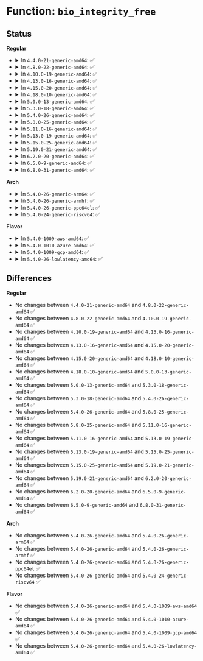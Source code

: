 # Function: <code>bio_integrity_free</code>

## Status
<b>Regular</b>
<ul>
<li>
<details>
<summary>In <code>4.4.0-21-generic-amd64</code>: ✅</summary>

```c
void bio_integrity_free(struct bio * bio)
```

```json
{
  "name": "bio_integrity_free",
  "collision_type": "Unique Global",
  "inline_type": "No",
  "funcs": [
    {
      "addr": 18446744071582937344,
      "name": "bio_integrity_free",
      "external": true,
      "loc": "block/bio-integrity.c:103",
      "file": "block/bio-integrity.c",
      "inline": "seen, unknown",
      "caller_inline": [],
      "caller_func": [
        "block/bio.c:__bio_free"
      ]
    }
  ],
  "symbols": [
    {
      "addr": 18446744071582937344,
      "name": "bio_integrity_free",
      "section": ".text",
      "bind": "STB_GLOBAL",
      "size": 183
    }
  ]
}
```
</details>
</li>
<li>
<details>
<summary>In <code>4.8.0-22-generic-amd64</code>: ✅</summary>

```c
void bio_integrity_free(struct bio * bio)
```

```json
{
  "name": "bio_integrity_free",
  "collision_type": "Unique Global",
  "inline_type": "No",
  "funcs": [
    {
      "addr": 18446744071583224720,
      "name": "bio_integrity_free",
      "external": true,
      "loc": "block/bio-integrity.c:105",
      "file": "block/bio-integrity.c",
      "inline": "seen, unknown",
      "caller_inline": [],
      "caller_func": [
        "block/bio.c:__bio_free"
      ]
    }
  ],
  "symbols": [
    {
      "addr": 18446744071583224720,
      "name": "bio_integrity_free",
      "section": ".text",
      "bind": "STB_GLOBAL",
      "size": 169
    }
  ]
}
```
</details>
</li>
<li>
<details>
<summary>In <code>4.10.0-19-generic-amd64</code>: ✅</summary>

```c
void bio_integrity_free(struct bio * bio)
```

```json
{
  "name": "bio_integrity_free",
  "collision_type": "Unique Global",
  "inline_type": "No",
  "funcs": [
    {
      "addr": 18446744071583330672,
      "name": "bio_integrity_free",
      "external": true,
      "loc": "block/bio-integrity.c:105",
      "file": "block/bio-integrity.c",
      "inline": "seen, unknown",
      "caller_inline": [],
      "caller_func": [
        "block/bio.c:__bio_free"
      ]
    }
  ],
  "symbols": [
    {
      "addr": 18446744071583330672,
      "name": "bio_integrity_free",
      "section": ".text",
      "bind": "STB_GLOBAL",
      "size": 166
    }
  ]
}
```
</details>
</li>
<li>
<details>
<summary>In <code>4.13.0-16-generic-amd64</code>: ✅</summary>

```c
void bio_integrity_free(struct bio * bio)
```

```json
{
  "name": "bio_integrity_free",
  "collision_type": "Unique Static",
  "inline_type": "No",
  "funcs": [
    {
      "addr": 18446744071583389440,
      "name": "bio_integrity_free",
      "external": false,
      "loc": "block/bio-integrity.c:105",
      "file": "block/bio-integrity.c",
      "inline": "seen, unknown",
      "caller_inline": [],
      "caller_func": [
        "block/bio-integrity.c:__bio_integrity_endio",
        "block/bio-integrity.c:bio_integrity_verify_fn"
      ]
    }
  ],
  "symbols": [
    {
      "addr": 18446744071583389440,
      "name": "bio_integrity_free",
      "section": ".text",
      "bind": "STB_LOCAL",
      "size": 164
    }
  ]
}
```
</details>
</li>
<li>
<details>
<summary>In <code>4.15.0-20-generic-amd64</code>: ✅</summary>

```c
void bio_integrity_free(struct bio * bio)
```

```json
{
  "name": "bio_integrity_free",
  "collision_type": "Unique Static",
  "inline_type": "No",
  "funcs": [
    {
      "addr": 18446744071583568768,
      "name": "bio_integrity_free",
      "external": false,
      "loc": "block/bio-integrity.c:105",
      "file": "block/bio-integrity.c",
      "inline": "seen, unknown",
      "caller_inline": [],
      "caller_func": [
        "block/bio-integrity.c:__bio_integrity_endio",
        "block/bio-integrity.c:bio_integrity_verify_fn"
      ]
    }
  ],
  "symbols": [
    {
      "addr": 18446744071583568768,
      "name": "bio_integrity_free",
      "section": ".text",
      "bind": "STB_LOCAL",
      "size": 164
    }
  ]
}
```
</details>
</li>
<li>
<details>
<summary>In <code>4.18.0-10-generic-amd64</code>: ✅</summary>

```c
void bio_integrity_free(struct bio * bio)
```

```json
{
  "name": "bio_integrity_free",
  "collision_type": "Unique Static",
  "inline_type": "No",
  "funcs": [
    {
      "addr": 18446744071583784848,
      "name": "bio_integrity_free",
      "external": false,
      "loc": "block/bio-integrity.c:105",
      "file": "block/bio-integrity.c",
      "inline": "seen, unknown",
      "caller_inline": [],
      "caller_func": [
        "block/bio-integrity.c:__bio_integrity_endio",
        "block/bio-integrity.c:bio_integrity_verify_fn"
      ]
    }
  ],
  "symbols": [
    {
      "addr": 18446744071583784848,
      "name": "bio_integrity_free",
      "section": ".text",
      "bind": "STB_LOCAL",
      "size": 173
    }
  ]
}
```
</details>
</li>
<li>
<details>
<summary>In <code>5.0.0-13-generic-amd64</code>: ✅</summary>

```c
void bio_integrity_free(struct bio * bio)
```

```json
{
  "name": "bio_integrity_free",
  "collision_type": "Unique Static",
  "inline_type": "No",
  "funcs": [
    {
      "addr": 18446744071583864896,
      "name": "bio_integrity_free",
      "external": false,
      "loc": "block/bio-integrity.c:105",
      "file": "block/bio-integrity.c",
      "inline": "seen, unknown",
      "caller_inline": [],
      "caller_func": [
        "block/bio-integrity.c:__bio_integrity_endio",
        "block/bio-integrity.c:bio_integrity_verify_fn"
      ]
    }
  ],
  "symbols": [
    {
      "addr": 18446744071583864896,
      "name": "bio_integrity_free",
      "section": ".text",
      "bind": "STB_LOCAL",
      "size": 173
    }
  ]
}
```
</details>
</li>
<li>
<details>
<summary>In <code>5.3.0-18-generic-amd64</code>: ✅</summary>

```c
void bio_integrity_free(struct bio * bio)
```

```json
{
  "name": "bio_integrity_free",
  "collision_type": "Unique Static",
  "inline_type": "No",
  "funcs": [
    {
      "addr": 18446744071584055136,
      "name": "bio_integrity_free",
      "external": false,
      "loc": "block/bio-integrity.c:90",
      "file": "block/bio-integrity.c",
      "inline": "seen, unknown",
      "caller_inline": [],
      "caller_func": [
        "block/bio-integrity.c:__bio_integrity_endio",
        "block/bio-integrity.c:bio_integrity_verify_fn"
      ]
    }
  ],
  "symbols": [
    {
      "addr": 18446744071584055136,
      "name": "bio_integrity_free",
      "section": ".text",
      "bind": "STB_LOCAL",
      "size": 169
    }
  ]
}
```
</details>
</li>
<li>
<details>
<summary>In <code>5.4.0-26-generic-amd64</code>: ✅</summary>

```c
void bio_integrity_free(struct bio * bio)
```

```json
{
  "name": "bio_integrity_free",
  "collision_type": "Unique Global",
  "inline_type": "No",
  "funcs": [
    {
      "addr": 18446744071584179504,
      "name": "bio_integrity_free",
      "external": true,
      "loc": "block/bio-integrity.c:90",
      "file": "block/bio-integrity.c",
      "inline": "seen, unknown",
      "caller_inline": [],
      "caller_func": [
        "block/bio-integrity.c:__bio_integrity_endio",
        "block/bio-integrity.c:bio_integrity_verify_fn"
      ]
    }
  ],
  "symbols": [
    {
      "addr": 18446744071584179504,
      "name": "bio_integrity_free",
      "section": ".text",
      "bind": "STB_GLOBAL",
      "size": 172
    }
  ]
}
```
</details>
</li>
<li>
<details>
<summary>In <code>5.8.0-25-generic-amd64</code>: ✅</summary>

```c
void bio_integrity_free(struct bio * bio)
```

```json
{
  "name": "bio_integrity_free",
  "collision_type": "Unique Global",
  "inline_type": "No",
  "funcs": [
    {
      "addr": 18446744071584574640,
      "name": "bio_integrity_free",
      "external": true,
      "loc": "block/bio-integrity.c:106",
      "file": "block/bio-integrity.c",
      "inline": "seen, unknown",
      "caller_inline": [],
      "caller_func": [
        "block/bio.c:bio_uninit",
        "block/bio-integrity.c:__bio_integrity_endio",
        "block/bio-integrity.c:bio_integrity_verify_fn"
      ]
    }
  ],
  "symbols": [
    {
      "addr": 18446744071584574640,
      "name": "bio_integrity_free",
      "section": ".text",
      "bind": "STB_GLOBAL",
      "size": 180
    }
  ]
}
```
</details>
</li>
<li>
<details>
<summary>In <code>5.11.0-16-generic-amd64</code>: ✅</summary>

```c
void bio_integrity_free(struct bio * bio)
```

```json
{
  "name": "bio_integrity_free",
  "collision_type": "Unique Global",
  "inline_type": "No",
  "funcs": [
    {
      "addr": 18446744071584692672,
      "name": "bio_integrity_free",
      "external": true,
      "loc": "block/bio-integrity.c:106",
      "file": "block/bio-integrity.c",
      "inline": "seen, unknown",
      "caller_inline": [],
      "caller_func": [
        "block/bio.c:bio_uninit",
        "block/bio-integrity.c:__bio_integrity_endio",
        "block/bio-integrity.c:bio_integrity_verify_fn"
      ]
    }
  ],
  "symbols": [
    {
      "addr": 18446744071584692672,
      "name": "bio_integrity_free",
      "section": ".text",
      "bind": "STB_GLOBAL",
      "size": 180
    }
  ]
}
```
</details>
</li>
<li>
<details>
<summary>In <code>5.13.0-19-generic-amd64</code>: ✅</summary>

```c
void bio_integrity_free(struct bio * bio)
```

```json
{
  "name": "bio_integrity_free",
  "collision_type": "Unique Global",
  "inline_type": "No",
  "funcs": [
    {
      "addr": 18446744071584720800,
      "name": "bio_integrity_free",
      "external": true,
      "loc": "block/bio-integrity.c:101",
      "file": "block/bio-integrity.c",
      "inline": "seen, unknown",
      "caller_inline": [],
      "caller_func": [
        "block/bio.c:bio_uninit",
        "block/bio-integrity.c:__bio_integrity_endio",
        "block/bio-integrity.c:bio_integrity_verify_fn"
      ]
    }
  ],
  "symbols": [
    {
      "addr": 18446744071584720800,
      "name": "bio_integrity_free",
      "section": ".text",
      "bind": "STB_GLOBAL",
      "size": 180
    }
  ]
}
```
</details>
</li>
<li>
<details>
<summary>In <code>5.15.0-25-generic-amd64</code>: ✅</summary>

```c
void bio_integrity_free(struct bio * bio)
```

```json
{
  "name": "bio_integrity_free",
  "collision_type": "Unique Global",
  "inline_type": "No",
  "funcs": [
    {
      "addr": 18446744071585147264,
      "name": "bio_integrity_free",
      "external": true,
      "loc": "block/bio-integrity.c:101",
      "file": "block/bio-integrity.c",
      "inline": "seen, unknown",
      "caller_inline": [],
      "caller_func": [
        "block/bio.c:bio_uninit",
        "block/bio-integrity.c:__bio_integrity_endio",
        "block/bio-integrity.c:bio_integrity_verify_fn"
      ]
    }
  ],
  "symbols": [
    {
      "addr": 18446744071585147264,
      "name": "bio_integrity_free",
      "section": ".text",
      "bind": "STB_GLOBAL",
      "size": 180
    }
  ]
}
```
</details>
</li>
<li>
<details>
<summary>In <code>5.19.0-21-generic-amd64</code>: ✅</summary>

```c
void bio_integrity_free(struct bio * bio)
```

```json
{
  "name": "bio_integrity_free",
  "collision_type": "Unique Global",
  "inline_type": "No",
  "funcs": [
    {
      "addr": 18446744071585879264,
      "name": "bio_integrity_free",
      "external": true,
      "loc": "block/bio-integrity.c:101",
      "file": "block/bio-integrity.c",
      "inline": "seen, unknown",
      "caller_inline": [],
      "caller_func": [
        "block/bio.c:bio_uninit",
        "block/bio-integrity.c:__bio_integrity_endio",
        "block/bio-integrity.c:bio_integrity_verify_fn"
      ]
    }
  ],
  "symbols": [
    {
      "addr": 18446744071585879264,
      "name": "bio_integrity_free",
      "section": ".text",
      "bind": "STB_GLOBAL",
      "size": 192
    }
  ]
}
```
</details>
</li>
<li>
<details>
<summary>In <code>6.2.0-20-generic-amd64</code>: ✅</summary>

```c
void bio_integrity_free(struct bio * bio)
```

```json
{
  "name": "bio_integrity_free",
  "collision_type": "Unique Global",
  "inline_type": "No",
  "funcs": [
    {
      "addr": 18446744071586664624,
      "name": "bio_integrity_free",
      "external": true,
      "loc": "block/bio-integrity.c:101",
      "file": "block/bio-integrity.c",
      "inline": "seen, unknown",
      "caller_inline": [],
      "caller_func": [
        "block/bio.c:bio_uninit",
        "block/bio-integrity.c:__bio_integrity_endio",
        "block/bio-integrity.c:bio_integrity_verify_fn"
      ]
    }
  ],
  "symbols": [
    {
      "addr": 18446744071586664624,
      "name": "bio_integrity_free",
      "section": ".text",
      "bind": "STB_GLOBAL",
      "size": 192
    }
  ]
}
```
</details>
</li>
<li>
<details>
<summary>In <code>6.5.0-9-generic-amd64</code>: ✅</summary>

```c
void bio_integrity_free(struct bio * bio)
```

```json
{
  "name": "bio_integrity_free",
  "collision_type": "Unique Global",
  "inline_type": "No",
  "funcs": [
    {
      "addr": 18446744071586926032,
      "name": "bio_integrity_free",
      "external": true,
      "loc": "block/bio-integrity.c:101",
      "file": "block/bio-integrity.c",
      "inline": "seen, unknown",
      "caller_inline": [],
      "caller_func": [
        "block/bio.c:bio_uninit",
        "block/bio-integrity.c:__bio_integrity_endio",
        "block/bio-integrity.c:bio_integrity_verify_fn"
      ]
    }
  ],
  "symbols": [
    {
      "addr": 18446744071586926032,
      "name": "bio_integrity_free",
      "section": ".text",
      "bind": "STB_GLOBAL",
      "size": 192
    }
  ]
}
```
</details>
</li>
<li>
<details>
<summary>In <code>6.8.0-31-generic-amd64</code>: ✅</summary>

```c
void bio_integrity_free(struct bio * bio)
```

```json
{
  "name": "bio_integrity_free",
  "collision_type": "Unique Global",
  "inline_type": "No",
  "funcs": [
    {
      "addr": 18446744071587204720,
      "name": "bio_integrity_free",
      "external": true,
      "loc": "block/bio-integrity.c:142",
      "file": "block/bio-integrity.c",
      "inline": "seen, unknown",
      "caller_inline": [],
      "caller_func": [
        "block/bio.c:bio_uninit",
        "block/bio-integrity.c:__bio_integrity_endio",
        "block/bio-integrity.c:bio_integrity_verify_fn",
        "block/bio-integrity.c:bio_integrity_copy_user"
      ]
    }
  ],
  "symbols": [
    {
      "addr": 18446744071587204720,
      "name": "bio_integrity_free",
      "section": ".text",
      "bind": "STB_GLOBAL",
      "size": 578
    }
  ]
}
```
</details>
</li>
</ul>
<b>Arch</b>
<ul>
<li>
<details>
<summary>In <code>5.4.0-26-generic-arm64</code>: ✅</summary>

```c
void bio_integrity_free(struct bio * bio)
```

```json
{
  "name": "bio_integrity_free",
  "collision_type": "Unique Global",
  "inline_type": "No",
  "funcs": [
    {
      "addr": 18446603336496043912,
      "name": "bio_integrity_free",
      "external": true,
      "loc": "block/bio-integrity.c:90",
      "file": "block/bio-integrity.c",
      "inline": "seen, unknown",
      "caller_inline": [],
      "caller_func": [
        "block/bio-integrity.c:__bio_integrity_endio",
        "block/bio-integrity.c:bio_integrity_verify_fn"
      ]
    }
  ],
  "symbols": [
    {
      "addr": 18446603336496043912,
      "name": "bio_integrity_free",
      "section": ".text",
      "bind": "STB_GLOBAL",
      "size": 216
    }
  ]
}
```
</details>
</li>
<li>
<details>
<summary>In <code>5.4.0-26-generic-armhf</code>: ✅</summary>

```c
void bio_integrity_free(struct bio * bio)
```

```json
{
  "name": "bio_integrity_free",
  "collision_type": "Unique Global",
  "inline_type": "No",
  "funcs": [
    {
      "addr": 3229373296,
      "name": "bio_integrity_free",
      "external": true,
      "loc": "block/bio-integrity.c:90",
      "file": "block/bio-integrity.c",
      "inline": "seen, unknown",
      "caller_inline": [],
      "caller_func": [
        "block/bio-integrity.c:__bio_integrity_endio",
        "block/bio-integrity.c:bio_integrity_verify_fn"
      ]
    }
  ],
  "symbols": [
    {
      "addr": 3229373296,
      "name": "bio_integrity_free",
      "section": ".text",
      "bind": "STB_GLOBAL",
      "size": 168
    }
  ]
}
```
</details>
</li>
<li>
<details>
<summary>In <code>5.4.0-26-generic-ppc64el</code>: ✅</summary>

```c
void bio_integrity_free(struct bio * bio)
```

```json
{
  "name": "bio_integrity_free",
  "collision_type": "Unique Global",
  "inline_type": "No",
  "funcs": [
    {
      "addr": 13835058055290275456,
      "name": "bio_integrity_free",
      "external": true,
      "loc": "block/bio-integrity.c:90",
      "file": "block/bio-integrity.c",
      "inline": "seen, unknown",
      "caller_inline": [],
      "caller_func": [
        "block/bio-integrity.c:__bio_integrity_endio",
        "block/bio-integrity.c:bio_integrity_verify_fn"
      ]
    }
  ],
  "symbols": [
    {
      "addr": 13835058055290275456,
      "name": "bio_integrity_free",
      "section": ".text",
      "bind": "STB_GLOBAL",
      "size": 332
    }
  ]
}
```
</details>
</li>
<li>
<details>
<summary>In <code>5.4.0-24-generic-riscv64</code>: ✅</summary>

```c
void bio_integrity_free(struct bio * bio)
```

```json
{
  "name": "bio_integrity_free",
  "collision_type": "Unique Global",
  "inline_type": "No",
  "funcs": [
    {
      "addr": 18446743936275121518,
      "name": "bio_integrity_free",
      "external": true,
      "loc": "block/bio-integrity.c:90",
      "file": "block/bio-integrity.c",
      "inline": "seen, unknown",
      "caller_inline": [],
      "caller_func": [
        "block/bio-integrity.c:__bio_integrity_endio",
        "block/bio-integrity.c:bio_integrity_verify_fn"
      ]
    }
  ],
  "symbols": [
    {
      "addr": 18446743936275121518,
      "name": "bio_integrity_free",
      "section": ".text",
      "bind": "STB_GLOBAL",
      "size": 182
    }
  ]
}
```
</details>
</li>
</ul>
<b>Flavor</b>
<ul>
<li>
<details>
<summary>In <code>5.4.0-1009-aws-amd64</code>: ✅</summary>

```c
void bio_integrity_free(struct bio * bio)
```

```json
{
  "name": "bio_integrity_free",
  "collision_type": "Unique Global",
  "inline_type": "No",
  "funcs": [
    {
      "addr": 18446744071584148240,
      "name": "bio_integrity_free",
      "external": true,
      "loc": "block/bio-integrity.c:90",
      "file": "block/bio-integrity.c",
      "inline": "seen, unknown",
      "caller_inline": [],
      "caller_func": [
        "block/bio-integrity.c:__bio_integrity_endio",
        "block/bio-integrity.c:bio_integrity_verify_fn"
      ]
    }
  ],
  "symbols": [
    {
      "addr": 18446744071584148240,
      "name": "bio_integrity_free",
      "section": ".text",
      "bind": "STB_GLOBAL",
      "size": 172
    }
  ]
}
```
</details>
</li>
<li>
<details>
<summary>In <code>5.4.0-1010-azure-amd64</code>: ✅</summary>

```c
void bio_integrity_free(struct bio * bio)
```

```json
{
  "name": "bio_integrity_free",
  "collision_type": "Unique Global",
  "inline_type": "No",
  "funcs": [
    {
      "addr": 18446744071584083776,
      "name": "bio_integrity_free",
      "external": true,
      "loc": "block/bio-integrity.c:90",
      "file": "block/bio-integrity.c",
      "inline": "seen, unknown",
      "caller_inline": [],
      "caller_func": [
        "block/bio-integrity.c:__bio_integrity_endio",
        "block/bio-integrity.c:bio_integrity_verify_fn"
      ]
    }
  ],
  "symbols": [
    {
      "addr": 18446744071584083776,
      "name": "bio_integrity_free",
      "section": ".text",
      "bind": "STB_GLOBAL",
      "size": 172
    }
  ]
}
```
</details>
</li>
<li>
<details>
<summary>In <code>5.4.0-1009-gcp-amd64</code>: ✅</summary>

```c
void bio_integrity_free(struct bio * bio)
```

```json
{
  "name": "bio_integrity_free",
  "collision_type": "Unique Global",
  "inline_type": "No",
  "funcs": [
    {
      "addr": 18446744071584132000,
      "name": "bio_integrity_free",
      "external": true,
      "loc": "block/bio-integrity.c:90",
      "file": "block/bio-integrity.c",
      "inline": "seen, unknown",
      "caller_inline": [],
      "caller_func": [
        "block/bio-integrity.c:__bio_integrity_endio",
        "block/bio-integrity.c:bio_integrity_verify_fn"
      ]
    }
  ],
  "symbols": [
    {
      "addr": 18446744071584132000,
      "name": "bio_integrity_free",
      "section": ".text",
      "bind": "STB_GLOBAL",
      "size": 172
    }
  ]
}
```
</details>
</li>
<li>
<details>
<summary>In <code>5.4.0-26-lowlatency-amd64</code>: ✅</summary>

```c
void bio_integrity_free(struct bio * bio)
```

```json
{
  "name": "bio_integrity_free",
  "collision_type": "Unique Global",
  "inline_type": "No",
  "funcs": [
    {
      "addr": 18446744071584236096,
      "name": "bio_integrity_free",
      "external": true,
      "loc": "block/bio-integrity.c:90",
      "file": "block/bio-integrity.c",
      "inline": "seen, unknown",
      "caller_inline": [],
      "caller_func": [
        "block/bio-integrity.c:__bio_integrity_endio",
        "block/bio-integrity.c:bio_integrity_verify_fn"
      ]
    }
  ],
  "symbols": [
    {
      "addr": 18446744071584236096,
      "name": "bio_integrity_free",
      "section": ".text",
      "bind": "STB_GLOBAL",
      "size": 172
    }
  ]
}
```
</details>
</li>
</ul>

## Differences
<b>Regular</b>
<ul>
<li>
No changes between <code>4.4.0-21-generic-amd64</code> and <code>4.8.0-22-generic-amd64</code> ✅
</li>
<li>
No changes between <code>4.8.0-22-generic-amd64</code> and <code>4.10.0-19-generic-amd64</code> ✅
</li>
<li>
No changes between <code>4.10.0-19-generic-amd64</code> and <code>4.13.0-16-generic-amd64</code> ✅
</li>
<li>
No changes between <code>4.13.0-16-generic-amd64</code> and <code>4.15.0-20-generic-amd64</code> ✅
</li>
<li>
No changes between <code>4.15.0-20-generic-amd64</code> and <code>4.18.0-10-generic-amd64</code> ✅
</li>
<li>
No changes between <code>4.18.0-10-generic-amd64</code> and <code>5.0.0-13-generic-amd64</code> ✅
</li>
<li>
No changes between <code>5.0.0-13-generic-amd64</code> and <code>5.3.0-18-generic-amd64</code> ✅
</li>
<li>
No changes between <code>5.3.0-18-generic-amd64</code> and <code>5.4.0-26-generic-amd64</code> ✅
</li>
<li>
No changes between <code>5.4.0-26-generic-amd64</code> and <code>5.8.0-25-generic-amd64</code> ✅
</li>
<li>
No changes between <code>5.8.0-25-generic-amd64</code> and <code>5.11.0-16-generic-amd64</code> ✅
</li>
<li>
No changes between <code>5.11.0-16-generic-amd64</code> and <code>5.13.0-19-generic-amd64</code> ✅
</li>
<li>
No changes between <code>5.13.0-19-generic-amd64</code> and <code>5.15.0-25-generic-amd64</code> ✅
</li>
<li>
No changes between <code>5.15.0-25-generic-amd64</code> and <code>5.19.0-21-generic-amd64</code> ✅
</li>
<li>
No changes between <code>5.19.0-21-generic-amd64</code> and <code>6.2.0-20-generic-amd64</code> ✅
</li>
<li>
No changes between <code>6.2.0-20-generic-amd64</code> and <code>6.5.0-9-generic-amd64</code> ✅
</li>
<li>
No changes between <code>6.5.0-9-generic-amd64</code> and <code>6.8.0-31-generic-amd64</code> ✅
</li>
</ul>
<b>Arch</b>
<ul>
<li>
No changes between <code>5.4.0-26-generic-amd64</code> and <code>5.4.0-26-generic-arm64</code> ✅
</li>
<li>
No changes between <code>5.4.0-26-generic-amd64</code> and <code>5.4.0-26-generic-armhf</code> ✅
</li>
<li>
No changes between <code>5.4.0-26-generic-amd64</code> and <code>5.4.0-26-generic-ppc64el</code> ✅
</li>
<li>
No changes between <code>5.4.0-26-generic-amd64</code> and <code>5.4.0-24-generic-riscv64</code> ✅
</li>
</ul>
<b>Flavor</b>
<ul>
<li>
No changes between <code>5.4.0-26-generic-amd64</code> and <code>5.4.0-1009-aws-amd64</code> ✅
</li>
<li>
No changes between <code>5.4.0-26-generic-amd64</code> and <code>5.4.0-1010-azure-amd64</code> ✅
</li>
<li>
No changes between <code>5.4.0-26-generic-amd64</code> and <code>5.4.0-1009-gcp-amd64</code> ✅
</li>
<li>
No changes between <code>5.4.0-26-generic-amd64</code> and <code>5.4.0-26-lowlatency-amd64</code> ✅
</li>
</ul>
